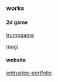 ### works

#### 2d game

[trumpgame](https://github.com/daichisugiyama/trumpgame)

[mugi](https://github.com/daichisugiyama/mugi)

#### website

[entrustee-portfolio](https://github.com/daichisugiyama/entrustee-portfolio)

